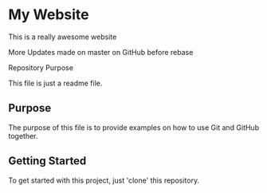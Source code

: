 # My Website

This is a really awesome website

More Updates made on master on GitHub before rebase

 Repository Purpose

This file is just a readme file.

## Purpose

The purpose of this file is to provide examples
on how to use Git and GitHub together.

## Getting Started

To get started with this project, just 'clone' this repository.
